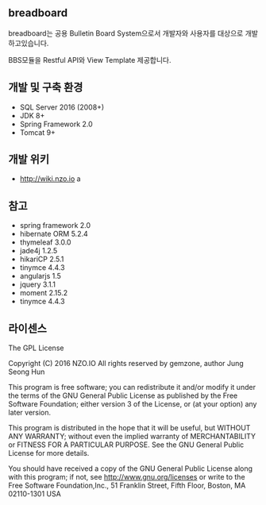 ## breadboard

breadboard는 공용 Bulletin Board System으로서 개발자와 사용자를 대상으로 개발하고있습니다.

BBS모듈을 Restful API와 View Template 제공합니다. 


## 개발 및 구축 환경

- SQL Server 2016 (2008+)
- JDK 8+
- Spring Framework 2.0
- Tomcat 9+

## 개발 위키

 - http://wiki.nzo.io
a
 
## 참고

- spring framework 2.0
- hibernate ORM 5.2.4
- thymeleaf 3.0.0
- jade4j 1.2.5
- hikariCP 2.5.1
- tinymce 4.4.3
- angularjs 1.5
- jquery 3.1.1
- moment 2.15.2
- tinymce 4.4.3

## 라이센스

The GPL License

Copyright (C) 2016 NZO.IO All rights reserved by gemzone, author Jung Seong Hun

This program is free software; you can redistribute it and/or modify
it under the terms of the GNU General Public License as published by
the Free Software Foundation; either version 3 of the License, or
(at your option) any later version.

This program is distributed in the hope that it will be useful,
but WITHOUT ANY WARRANTY; without even the implied warranty of
MERCHANTABILITY or FITNESS FOR A PARTICULAR PURPOSE.  See the
GNU General Public License for more details.

You should have received a copy of the GNU General Public License
along with this program; if not, see http://www.gnu.org/licenses
or write to the Free Software Foundation,Inc., 51 Franklin Street,
Fifth Floor, Boston, MA 02110-1301  USA